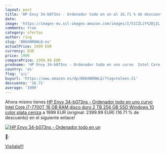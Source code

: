 ```yaml
---
layout: post
title: 'HP Envy 34-b073ns - Ordenador todo en un al 16.71 % de descuento'
date: 
image: 'https://images-eu.ssl-images-amazon.com/images/I/51CZLiY%2Bj2L._SL200_.jpg'
comments: true
category: ofertas
author: ring
slug: 'B06XNR8WLQ-es'
actualPrice: 1999 EUR
currency: EUR
price: 1999
comparePrice: 2399.99 EUR
prodname: 'HP Envy 34-b073ns - Ordenador todo en uno curvo  Intel Core i7-7700T  16 GB RAM  disco duro 2 TB  256 GB SSD  Windows 10   color plata ceniza'
country: 'es'
flag: '🇪🇸'
buyurl: 'https://www.amazon.es/dp/B06XNR8WLQ/?tag=tolees-21'
descuento: '16.71'
average: '1999'
---
```


Ahora mismo tienes [HP Envy 34-b073ns - Ordenador todo en uno curvo  Intel Core i7-7700T  16 GB RAM  disco duro 2 TB  256 GB SSD  Windows 10   color plata ceniza](https://www.amazon.es/dp/B06XNR8WLQ/?tag=tolees-21) a 1999 EUR (original: 2399.99 EUR) (16.71 %  de descuento) en el siguiente enlace!

[![HP Envy 34-b073ns - Ordenador todo en un](https://images-eu.ssl-images-amazon.com/images/I/51CZLiY%2Bj2L._SL200_.jpg)](https://www.amazon.es/dp/B06XNR8WLQ/?tag=tolees-21)

🔎:


[Visítala!!!](https://www.amazon.es/dp/B06XNR8WLQ/?tag=tolees-21)

